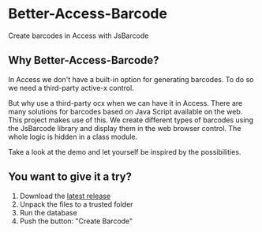 # Better-Access-Barcode
Create barcodes in Access with JsBarcode

## Why Better-Access-Barcode?
In Access we don't have a built-in option for generating barcodes. To do so we need a third-party active-x control.

But why use a third-party ocx when we can have it in Access. There are many solutions for barcodes based on Java Script available on the web. This project makes use of this. We create different types of barcodes using the JsBarcode library and display them in the web browser control. The whole logic is hidden in a class module.

Take a look at the demo and let yourself be inspired by the possibilities.

## You want to give it a try?
1. Download the [latest release](https://github.com/team-moeller/better-access-barcode/releases/latest)
2. Unpack the files to a trusted folder
3. Run the database
4. Push the button: "Create Barcode"
